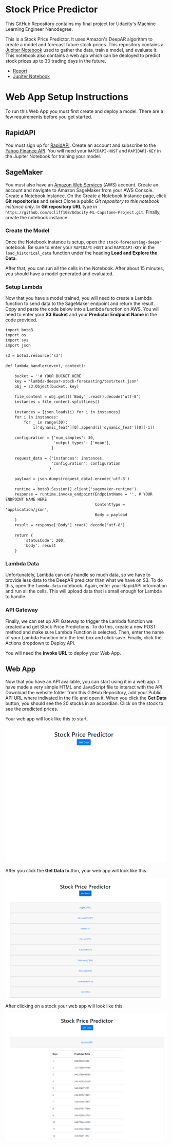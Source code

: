 # Stock Price Predictor

This GitHub Repository contains my final project for Udacity's Machine Learning Engineer Nanodegree.

This is a Stock Price Predictor. It uses Amazon's DeepAR algorithm to create a model and forecast future stock prices. This repository contains a [Jupiter Notebook](./stock-forecasting-deepar.ipynb) used to gather the data, train a model, and evaluate it. This notebook also contains a web app which can be deployed to predict stock prices up to 30 trading days in the future.

- [Report](./report.pdf)
- [Jupiter Notebook](./stock-forecasting-deepar.ipynb)

# Web App Setup Instructions

To run this Web App you must first create and deploy a model. There are a few requirements before you get started.

## RapidAPI

You must sign up for [RapidAPI](https://rapidapi.com/). Create an account and subscribe to the [Yahoo Finance API](https://rapidapi.com/apidojo/api/yahoo-finance1). You will need your `RAPIDAPI-HOST` and `RAPIDAPI-KEY` in the Jupiter Notebook for training your model.

## SageMaker

You must also have an [Amazon Web Services](https://aws.amazon.com/) (AWS) account. Create an account and navigate to Amazon SageMaker from your AWS Console. Create a Notebook Instance. On the Create a Notebook Instance page, click **Git repositories** and select Clone a public *Git repository to this notebook instance only*. In **Git repository URL** type in `https://github.com/scliff108/Udacity-ML-Capstone-Project.git`. Finally, create the notebook instance.

### Create the Model

Once the Notebook instance is setup, open the `stock-forecasting-deepar` notebook. Be sure to enter your `RAPIDAPI-HOST` and `RAPIDAPI-KEY` in the `load_historical_data` function under the heading **Load and Explore the Data**. 

After that, you can run all the cells in the Notebook. After about 15 minutes, you should have a model generated and evaluated.

### Setup Lambda

Now that you have a model trained, you will need to create a Lambda function to send data to the SageMaker endpoint and return the result. Copy and paste the code below into a Lambda function on AWS. You will need to enter your **S3 Bucket** and your **Predictor Endpoint Name** in the code provided.

```
import boto3
import os
import sys
import json

s3 = boto3.resource('s3')

def lambda_handler(event, context):
    
    bucket = ''# YOUR BUCKET HERE
    key = 'lambda-deepar-stock-forecasting/test/test.json'
    obj = s3.Object(bucket, key)
    
    file_content = obj.get()['Body'].read().decode('utf-8')
    instances = file_content.splitlines()
    
    instances = [json.loads(i) for i in instances]
    for i in instances:
        for _ in range(30):
            i['dynamic_feat'][0].append(i['dynamic_feat'][0][-1])
    
    configuration = {'num_samples': 30,
                     'output_types': ['mean'],
                    }
                    
    request_data = {'instances': instances,
                    'configuration': configuration
                   }

    payload = json.dumps(request_data).encode('utf-8')

    runtime = boto3.Session().client('sagemaker-runtime')
    response = runtime.invoke_endpoint(EndpointName = '', # YOUR ENDPOINT NAME HERE
                                       ContentType = 'application/json',
                                       Body = payload
    )
    result = response['Body'].read().decode('utf-8')

    return {
        'statusCode': 200,
        'body': result
    }

```

### Lambda Data

Unfortunately, Lambda can only handle so much data, so we have to provide less data to the DeepAR predictor than what we have on S3. To do this, open the `lambda-data` notebook. Again, enter your RapidAPI information and run all the cells. This will upload data that is small enough for Lambda to handle.

### API Gateway

Finally, we can set up API Gateway to trigger the Lambda function we created and get Stock Price Predictions. To do this, create a new POST method and make sure Lambda Function is selected. Then, enter the name of your Lambda Function into the text box and click save. Finally, click the Actions dropdown to Deploy API.

You will need the **Invoke URL** to deploy your Web App.

## Web App

Now that you have an API available, you can start using it in a web app. I have made a very simple HTML and JavaScript file to interact with the API. Download the website folder from this GitHub Repository, add your Public API URL where indivated in the file and open it. When you click the **Get Data** button, you should see the 20 stocks in an accordian. Click on the stock to see the predicted prices.

Your web app will look like this to start.

![Image of Web App before hitting Get Data Button](./images/webapp-blank-snip.PNG)

After you click the **Get Data** button, your web app will look like this.

![Image of Web App after hitting Get Data Button](./images/webapp-snip.PNG)

After clicking on a stock your web app will look like this.

![Image of Web App after clicking on a stock](./images/webapp-stock-snip.PNG)
